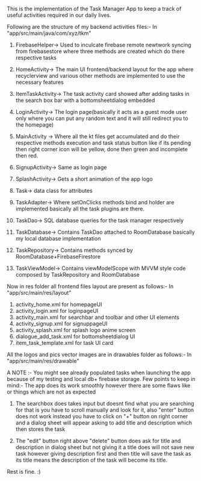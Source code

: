 This is the implementation of the Task Manager App to keep a track of useful activities required in our daily lives.

Following are the structure of my backend activities files:-
In "app/src/main/java/com/xyz/tkm"
1. FirebaseHelper-> Used to inculcate firebase remote newtwork syncing from firebasestore where three methods are created which do there respective tasks

2. HomeActivity-> The main UI frontend/backend layout for the app where recyclerview and various other methods are implemented to use the necessary features

3. ItemTaskActivity-> The task activity card showed after adding tasks in the search box bar with a bottomsheetdialog embedded

4. LoginActivity-> The login page(basically it acts as a guest mode user only where you can put any random text and it will still redirect you to the homepage)

5. MainActivity -> Where all the kt files get accumulated and do their respective methods execution and task status button like if its pending then right corner icon will be yellow, done then green and incomplete then red.

6. SignupActivity-> Same as login page

7. SplashActivity-> Gets a short animation of the app logo

8. Task-> data class for attributes

9. TaskAdapter-> Where setOnClicks methods bind and holder are implemented basically all the task plugins are there.

10. TaskDao-> SQL database queries for the task manager respectively

11. TaskDatabase-> Contains TaskDao attached to RoomDatabase basically my local database implementation

12. TaskRepository-> Contains methods synced by RoomDatabase+FirebaseFirestore

13. TaskViewModel-> Contains viewModelScope with MVVM style code composed by TaskRepository and RoomDatabase

Now in res folder all frontend files layout are present as follows:-
In "app/src/main/res/layout"
1. activity_home.xml for homepageUI
2. activity_login.xml for loginpageUI
3. activity_main.xml for searchbar and toolbar and other UI elements
4. activity_signup.xml for signuppageUI
5. activity_splash.xml for splash logo anime screen
6. dialogue_add_task.xml for bottomsheetdialog UI
7. item_task_template.xml for task UI card

All the logos and pics vector images are in drawables folder as follows:-
In "app/src/main/res/drawable"

A NOTE :-
You might see already populated tasks when launching the app because of my testing and local db+ firebase storage.
Few points to keep in mind:-
The app does its work smoothly however there are some flaws like or things which are not as expected
1. The searchbox does takes input but doesnt find what you are searching for that is you have to scroll manually and look for it,
   also "enter" button does not work instead you have to click on "+" button on right corner and a dialog sheet will appear asking to add title and description which then stores the task

2. The "edit" button right above "delete" button does ask for title and description in dialog sheet but not giving it a title does will not save new task however giving description first and then title will save the task as its title
   means the description of the task will become its title.

Rest is fine. :)
